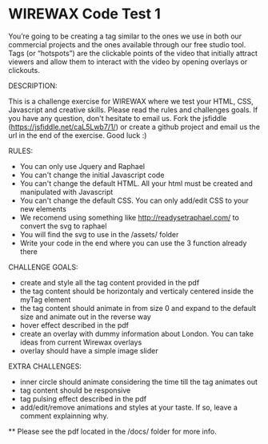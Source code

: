 # WIREWAX Code Test 1
You’re going to be creating a tag similar to the ones we use in both our commercial projects and the ones
available through our free studio tool. Tags (or “hotspots”) are the clickable points of the video that initially attract
viewers and allow them to interact with the video by opening overlays or clickouts.

DESCRIPTION:

This is a challenge exercise for WIREWAX where we test your HTML, CSS, Javascript and creative skills. Please read the rules and challenges goals. If you have any question, don't hesitate to email us. 
Fork the jsfiddle (https://jsfiddle.net/caL5Lwb7/1/) or create a github project and email us the url in the end of the exercise. 
Good luck :)

RULES:
 - You can only use Jquery and Raphael
 - You can't change the initial Javascript code
 - You can't change the default HTML. All your html must be created and manipulated with Javascript
 - You can't change the default CSS. You can only add/edit CSS to your new elements
 - We recomend using something like http://readysetraphael.com/ to convert the svg to raphael
 - You will find the svg to use in the /assets/ folder
 - Write your code in the end where you can use the 3 function already there

CHALLENGE GOALS:
 - create and style all the tag content provided in the pdf 
 - the tag content should be horizontaly and verticaly centered inside the myTag element
 - the tag content should animate in from size 0 and expand to the default size and animate out in the reverse way
 - hover effect described in the pdf
 - create an overlay with dummy information about London. You can take ideas from current Wirewax overlays
 - overlay should have a simple image slider
 
 
EXTRA CHALLENGES:
 - inner circle should animate considering the time till the tag animates out
 - tag content should be responsive 
 - tag pulsing effect described in the pdf 
 - add/edit/remove animations and styles at your taste. If so, leave a comment explainning why.  


** Please see the pdf located in the /docs/ folder for more info.
